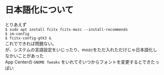 # 日本語化について
とりあえず  
`$ sudo apt install fcitx fcitx-mozc --install-recommends`  
`$ im-config`  
`$ fcitx-config-gtk3 &`  
これでできれば問題ない。  
が、システムの言語設定をいじったり、mozcをただ入れただけじゃ日本語化しなかいことがあった  
App Centerの `GNOME Tweaks` をいれてそいつからフォントを変更するとできたっぽい  

